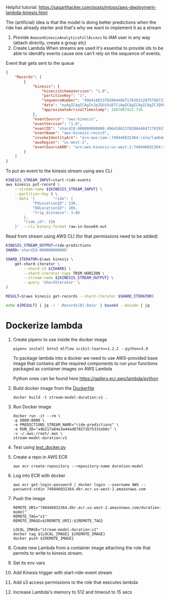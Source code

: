 Helpful tutorial:
https://sagarthacker.com/posts/mlops/aws-deployment-lambda-kinesis.html


The (artificial) idea is that the model is doing better predictions when the ride has already starter and that's why we want to implement it as a stream

1. Provide `AmazonKinesisAnalyticsFullAccess` to IAM user in any way (attach directly, create a group etc)
1. Create Lambda
When streams are used it's essential to provide ids to be able to idendify events cause one can't rely on the sequence of events.


Event that gets sent to the queue

```json
{
    "Records": [
        {
            "kinesis": {
                "kinesisSchemaVersion": "1.0",
                "partitionKey": "1",
                "sequenceNumber": "49641801370286448471783931287578672283018518126072430594",
                "data": "eyAgICAgICAgInJpZGUiOiB7CiAgICAgICAgICAgICJQVUxvY2F0aW9uSUQiOiAxMzAsCiAgICAgICAgICAgICJET0xvY2F0aW9uSUQiOiAyMDUsCiAgICAgICAgICAgICJ0cmlwX2Rpc3RhbmNlIjogMy42NgogICAgICAgIH0sCiAgICAgICAgInJpZGVfaWQiOiAxNTYKICAgIH0=",
                "approximateArrivalTimestamp": 1687007422.736
            },
            "eventSource": "aws:kinesis",
            "eventVersion": "1.0",
            "eventID": "shardId-000000000000:49641801370286448471783931287578672283018518126072430594",
            "eventName": "aws:kinesis:record",
            "invokeIdentityArn": "arn:aws:iam::740446032364:role/lambda-kinesis-role",
            "awsRegion": "us-west-2",
            "eventSourceARN": "arn:aws:kinesis:us-west-2:740446032364:stream/start-ride-events"
        }
    ]
}
```

To put an event to the kinesis stream using aws CLI

```bash
KINESIS_STREAM_INPUT=start-ride-events
aws kinesis put-record \
    --stream-name ${KINESIS_STREAM_INPUT} \
    --partition-key 1 \
    --data '{        "ride": {
            "PULocationID": 130,
            "DOLocationID": 205,
            "trip_distance": 3.66
        },
        "ride_id": 156
    }'  --cli-binary-format raw-in-base64-out
```

Read from stream using AWS CLI
(for that permissions need to be added)

```bash
KINESIS_STREAM_OUTPUT=ride-predictions
SHARD='shardId-000000000000'

SHARD_ITERATOR=$(aws kinesis \
    get-shard-iterator \
        --shard-id ${SHARD} \
        --shard-iterator-type TRIM_HORIZON \
        --stream-name ${KINESIS_STREAM_OUTPUT} \
        --query 'ShardIterator' \
)

RESULT=$(aws kinesis get-records --shard-iterator $SHARD_ITERATOR)

echo ${RESULT} | jq -r '.Records[0].Data' | base64 --decode | jq
```

# Dockerize lambda

1. Create pipenv to use inside the docker image
    ```shell
    pipenv install boto3 mlflow scikit-learn==1.2.2 --python=3.9
    ```

    To package lambda into a docker we need to use AWS-provided base image that contains all the required components to run your functions packaged as container images on AWS Lambda

    Python ones can be found here
    https://gallery.ecr.aws/lambda/python


1. Build docker image from the [Dockerfile](Dockerfile)
    ```shell
    docker build -t stream-model-duration:v1 .
    ```

1. Run Docker image
    ```shell
    docker run -it --rm \
    -p 8080:8080 \
    -e PREDICTIONS_STREAM_NAME="ride-predictions" \
    -e RUN_ID="a4b217a84e3a44ad870271b75331eb6c" \
    -v ~/.aws:/root/.aws \
    stream-model-duration:v1
    ```

1. Test using [test_docker.py](test_docker.py)

1. Create a repo in AWS ECR

    ```shell
    aws ecr create-repository --repository-name duration-model
    ```

1. Log into ECR with docker
    ```
    aws ecr get-login-password | docker login --username AWS --password-stdin 740446032364.dkr.ecr.us-west-2.amazonaws.com
    ```

1. Push the image
    ```
    REMOTE_URI="740446032364.dkr.ecr.us-west-2.amazonaws.com/duration-model"
    REMOTE_TAG="v1"
    REMOTE_IMAGE=${REMOTE_URI}:${REMOTE_TAG}

    LOCAL_IMAGE="stream-model-duration:v1"
    docker tag ${LOCAL_IMAGE} ${REMOTE_IMAGE}
    docker push ${REMOTE_IMAGE}
    ```

1. Create new Lambda from a container image attaching the role that permits to write to kinesis stream.

1. Set its env vars

1. Add Kinesis trigger with start-ride-event stream

1. Add s3 access permissions to the role that executes lambda

1. Increase Lambda's memory to 512 and timeout to 15 secs